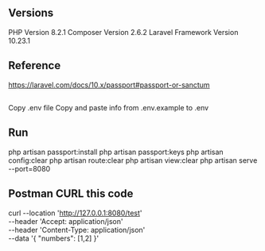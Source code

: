 ## Versions
PHP Version 8.2.1
Composer Version 2.6.2
Laravel Framework Version 10.23.1

## Reference
https://laravel.com/docs/10.x/passport#passport-or-sanctum

##
Copy .env file
Copy and paste info from .env.example to .env

## Run
php artisan passport:install
php artisan passport:keys
php artisan config:clear
php artisan route:clear
php artisan view:clear
php artisan serve --port=8080

## Postman CURL this code
curl --location 'http://127.0.0.1:8080/test' \
--header 'Accept: application/json' \
--header 'Content-Type: application/json' \
--data '{
    "numbers": [1,2]
}'
